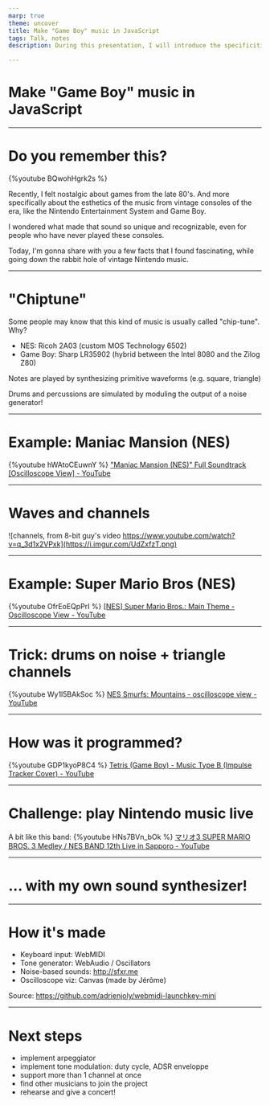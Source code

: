```yaml
---
marp: true
theme: uncover
title: Make "Game Boy" music in JavaScript
tags: Talk, notes
description: During this presentation, I will introduce the specificities of 8-bit / chiptune music made famous by vintage game consoles like the Game boy and Nintendo Entertainment System, and how I programed a browser-based MIDI synthesizer that emulates that sound for live performances.

---
```

# Make "Game Boy" music in JavaScript

<!-- title slide -- intro -->

<!-- slides for show&tell: https://docs.google.com/presentation/d/16dDLewssNXK05C56JqK6lySWxZ3wHvEqtOgcqQPt5w4/edit#slide=id.g5707f48d32_0_4 -->

---
# Do you remember this?

{%youtube BQwohHgrk2s %}<!-- Source: https://www.youtube.com/watch?v=BQwohHgrk2s -->

<!-- play the video with music -->

Recently, I felt nostalgic about games from the late 80's. And more specifically about the esthetics of the music from vintage consoles of the era, like the Nintendo Entertainment System and Game Boy.

I wondered what made that sound so unique and recognizable, even for people who have never played these consoles.

Today, I'm gonna share with you a few facts that I found fascinating, while going down the rabbit hole of vintage Nintendo music.

---
# "Chiptune"

Some people may know that this kind of music is usually called "chip-tune". Why?

- NES: Ricoh 2A03 (custom MOS Technology 6502)
- Game Boy: Sharp LR35902 (hybrid between the Intel 8080 and the Zilog Z80)

Notes are played by synthesizing primitive waveforms (e.g. square, triangle)

Drums and percussions are simulated by moduling the output of a noise generator!

---
# Example: Maniac Mansion (NES)

{%youtube hWAtoCEuwnY %}
["Maniac Mansion (NES)" Full Soundtrack [Oscilloscope View] - YouTube](https://www.youtube.com/watch?v=hWAtoCEuwnY)

---
# Waves and channels

![channels, from 8-bit guy's video https://www.youtube.com/watch?v=q_3d1x2VPxk](https://i.imgur.com/UdZxfzT.png)

---
# Example: Super Mario Bros (NES)

{%youtube OfrEoEQpPrI %}
[[NES] Super Mario Bros.: Main Theme - Oscilloscope View - YouTube](https://www.youtube.com/watch?v=OfrEoEQpPrI)

---
# Trick: drums on noise + triangle channels

{%youtube Wy1l5BAkSoc %}
[NES Smurfs: Mountains - oscilloscope view - YouTube](https://www.youtube.com/watch?v=Wy1l5BAkSoc)

<!-- Also:
[NES Audio: Triangle Kick Drum - YouTube](https://www.youtube.com/watch?v=Jd6nyynuzio)

=> TODO: Try to give a live example by muting the noise and pulse channels.

-->

---
# How was it programmed?

{%youtube GDP1kyoP8C4 %}
[Tetris (Game Boy) - Music Type B (Impulse Tracker Cover) - YouTube](https://www.youtube.com/watch?v=GDP1kyoP8C4)

---
# Challenge: play Nintendo music live

A bit like this band:
{%youtube HNs7BVn_bOk %}
[マリオ3 SUPER MARIO BROS. 3 Medley / NES BAND 12th Live in Sapporo - YouTube](https://www.youtube.com/watch?v=HNs7BVn_bOk)

---
# ... with my own sound synthesizer!

<!-- DEMO TIME: PLAY TETRIS -->

---
# How it's made

- Keyboard input: WebMIDI
- Tone generator: WebAudio / Oscillators
- Noise-based sounds: http://sfxr.me
- Oscilloscope viz: Canvas (made by Jérôme)

Source: https://github.com/adrienjoly/webmidi-launchkey-mini

---
# Next steps

- implement arpeggiator
- implement tone modulation: duty cycle, ADSR enveloppe
- support more than 1 channel at once
- find other musicians to join the project
- rehearse and give a concert!
